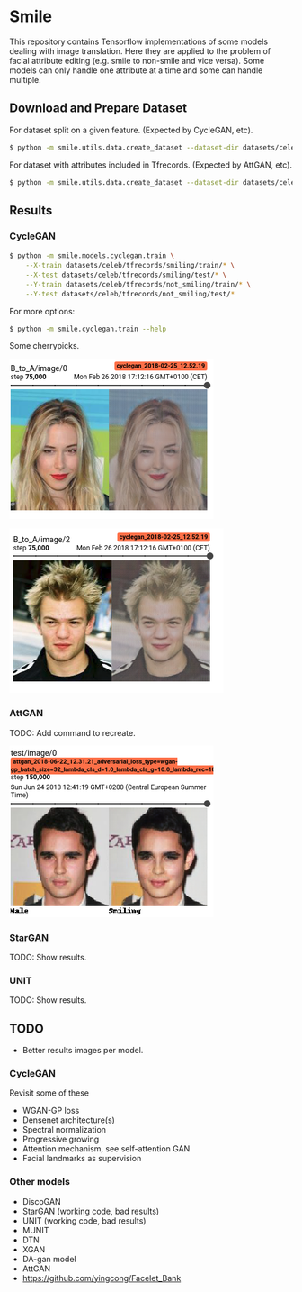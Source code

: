 # Smile
This repository contains Tensorflow implementations of some models dealing with image translation. Here they are 
applied to the problem of facial attribute editing (e.g. smile to non-smile and vice versa). Some models can only
handle one attribute at a time and some can handle multiple.

## Download and Prepare Dataset
For dataset split on a given feature. (Expected by CycleGAN, etc).
```bash
$ python -m smile.utils.data.create_dataset --dataset-dir datasets/celeb --split-attribute Smiling
```

For dataset with attributes included in Tfrecords. (Expected by AttGAN, etc).
```bash
$ python -m smile.utils.data.create_dataset --dataset-dir datasets/celeb --include-attributes
```

## Results

### CycleGAN
```bash
$ python -m smile.models.cyclegan.train \
    --X-train datasets/celeb/tfrecords/smiling/train/* \
    --X-test datasets/celeb/tfrecords/smiling/test/* \
    --Y-train datasets/celeb/tfrecords/not_smiling/train/* \
    --Y-test datasets/celeb/tfrecords/not_smiling/test/*
```

For more options:
```bash
$ python -m smile.cyclegan.train --help
```

Some cherrypicks.

![alt text](pics/cherrypick1.png)

![alt text](pics/cherrypick2.png)

### AttGAN
TODO: Add command to recreate.

![alt text](pics/attgan.png)

### StarGAN
TODO: Show results.

### UNIT
TODO: Show results.

## TODO
* Better results images per model.

### CycleGAN
Revisit some of these
* WGAN-GP loss
* Densenet architecture(s)
* Spectral normalization
* Progressive growing
* Attention mechanism, see self-attention GAN
* Facial landmarks as supervision

### Other models
* DiscoGAN
* StarGAN (working code, bad results)
* UNIT (working code, bad results)
* MUNIT
* DTN
* XGAN
* DA-gan model
* AttGAN
* https://github.com/yingcong/Facelet_Bank

